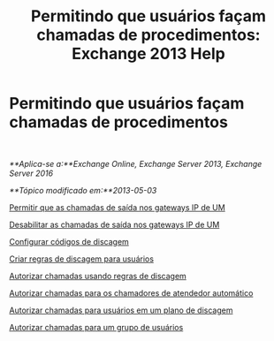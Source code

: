 ﻿---
title: 'Permitindo que usuários façam chamadas de procedimentos: Exchange 2013 Help'
TOCTitle: Permitindo que usuários façam chamadas de procedimentos
ms:assetid: 6997797d-4b79-4f6d-a89a-f36eea4e5ca4
ms:mtpsurl: https://technet.microsoft.com/pt-br/library/JJ938011(v=EXCHG.150)
ms:contentKeyID: 52058438
ms.date: 05/22/2018
mtps_version: v=EXCHG.150
ms.translationtype: MT
---

# Permitindo que usuários façam chamadas de procedimentos

 

_**Aplica-se a:**Exchange Online, Exchange Server 2013, Exchange Server 2016_

_**Tópico modificado em:**2013-05-03_

[Permitir que as chamadas de saída nos gateways IP de UM](enable-outgoing-calls-on-um-ip-gateways-exchange-2013-help.md)

[Desabilitar as chamadas de saída nos gateways IP de UM](disable-outgoing-calls-on-um-ip-gateways-exchange-2013-help.md)

[Configurar códigos de discagem](configure-dial-codes-exchange-2013-help.md)

[Criar regras de discagem para usuários](create-dialing-rules-for-users-exchange-2013-help.md)

[Autorizar chamadas usando regras de discagem](authorize-calls-using-dialing-rules-exchange-2013-help.md)

[Autorizar chamadas para os chamadores de atendedor automático](authorize-calls-for-auto-attendant-callers-exchange-2013-help.md)

[Autorizar chamadas para usuários em um plano de discagem](authorize-calls-for-users-in-a-dial-plan-exchange-2013-help.md)

[Autorizar chamadas para um grupo de usuários](authorize-calls-for-a-group-of-users-exchange-2013-help.md)

